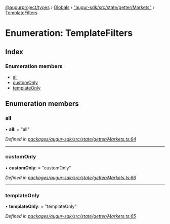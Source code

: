 [@augurproject/types](../README.md) › [Globals](../globals.md) › ["augur-sdk/src/state/getter/Markets"](../modules/_augur_sdk_src_state_getter_markets_.md) › [TemplateFilters](_augur_sdk_src_state_getter_markets_.templatefilters.md)

# Enumeration: TemplateFilters

## Index

### Enumeration members

* [all](_augur_sdk_src_state_getter_markets_.templatefilters.md#all)
* [customOnly](_augur_sdk_src_state_getter_markets_.templatefilters.md#customonly)
* [templateOnly](_augur_sdk_src_state_getter_markets_.templatefilters.md#templateonly)

## Enumeration members

###  all

• **all**: = "all"

*Defined in [packages/augur-sdk/src/state/getter/Markets.ts:64](https://github.com/AugurProject/augur/blob/69c4be52bf/packages/augur-sdk/src/state/getter/Markets.ts#L64)*

___

###  customOnly

• **customOnly**: = "customOnly"

*Defined in [packages/augur-sdk/src/state/getter/Markets.ts:66](https://github.com/AugurProject/augur/blob/69c4be52bf/packages/augur-sdk/src/state/getter/Markets.ts#L66)*

___

###  templateOnly

• **templateOnly**: = "templateOnly"

*Defined in [packages/augur-sdk/src/state/getter/Markets.ts:65](https://github.com/AugurProject/augur/blob/69c4be52bf/packages/augur-sdk/src/state/getter/Markets.ts#L65)*
